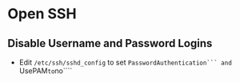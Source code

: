 # Open SSH

## Disable Username and Password Logins

- Edit ````/etc/ssh/sshd_config```` to set ````PasswordAuthentication``` and ````UsePAM```` to ````no````
